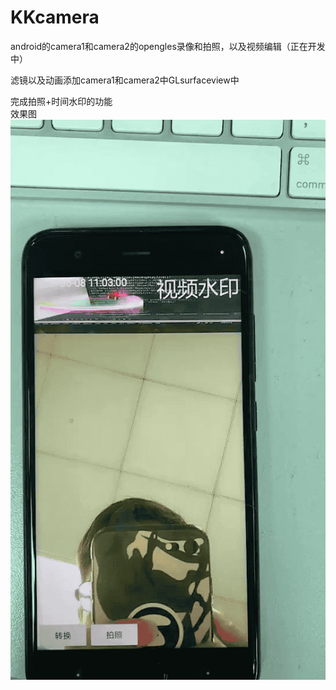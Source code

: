 # KKcamera
android的camera1和camera2的opengles录像和拍照，以及视频编辑（正在开发中）

滤镜以及动画添加camera1和camera2中GLsurfaceview中

完成拍照+时间水印的功能<br/>
效果图<br/>
![image](https://github.com/zzechao/KKcamera/blob/master/camera.gif)
